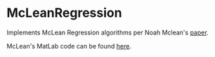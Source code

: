 # McLeanRegression
Implements McLean Regression algorithms per Noah Mclean's [paper](https://github.com/CIRDLES/McLeanRegression/blob/master/src/main/resources/McLean%20-%20Straight%20line%20regression%20through%20data%20with%20correlated%20uncertainties%20in%20two%20or%20more%20dimensions%2C%20with%20an%20application%20to%20kinetic%20isotope%20fractionation%20(GCA%202014).pdf).

McLean's MatLab code can be found [here](https://github.com/CIRDLES/McLeanRegression/tree/master/src/main/resources/MatLabCode).
